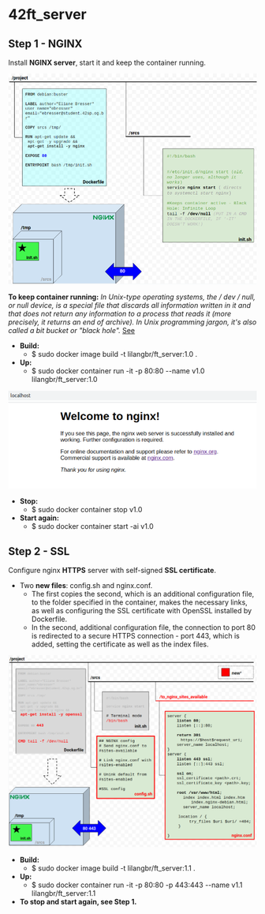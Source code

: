 # 42ft_server

<h2>Step 1 - NGINX</h2>

Install **NGINX server**, start it and keep the container running.

![1th](readme_images/1.png)

<b>To keep container running:</b>
_In Unix-type operating systems, the / dev / null, or null device, is a special file that discards all information written in it and that does not return any information to a process that reads it (more precisely, it returns an end of archive). In Unix programming jargon, it's also called a bit bucket or "black hole"._ [See](https://pt.wikipedia.org/wiki/Dispositivo_nulo)

* <b>Build:</b> 
  * $ sudo docker image build -t lilangbr/ft_server:1.0 .
* <b>Up:</b>    
  * $ sudo docker container run -it -p 80:80 --name v1.0 lilangbr/ft_server:1.0

![1_1th](readme_images/1_1.png) 
  
* <b>Stop:</b>    
  * $ sudo docker container stop v1.0
* <b>Start again:</b>    
  * $ sudo docker container start -ai v1.0 
  
<h2>Step 2 - SSL</h2> 

Configure nginx <b>HTTPS</b> server with self-signed <b>SSL certificate</b>.
* Two <b>new files</b>: config.sh and nginx.conf. 
  * The first copies the second, which is an additional configuration file, to the folder specified in the container, makes the necessary links, as well as configuring the SSL certificate with OpenSSL installed by Dockerfile. 
  * In the second, additional configuration file, the connection to port 80 is redirected to a secure HTTPS connection - port 443, which is added, setting the certificate as well as the index files.
    
![2th](readme_images/2.png)

* <b>Build:</b> 
  * $ sudo docker image build -t lilangbr/ft_server:1.1 .
* <b>Up:</b>    
  * $ sudo docker container run -it -p 80:80 -p 443:443 --name v1.1 lilangbr/ft_server:1.1
* <b>To stop and start again, see Step 1.</b>
